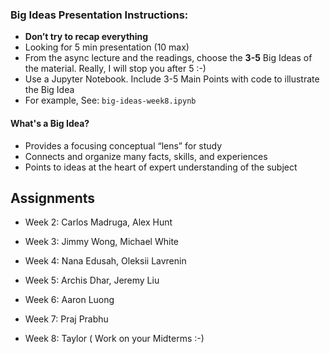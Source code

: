 ### Big Ideas Presentation Instructions:

- **Don’t try to recap everything**
- Looking for 5 min presentation (10 max)
- From the async lecture and the readings, choose the **3-5** Big Ideas of the material. Really, I will stop you after 5 :-) 
- Use a Jupyter Notebook. Include 3-5 Main Points with code to illustrate the Big Idea
- For example, See: `big-ideas-week8.ipynb`

#### What's a Big Idea?
- Provides a focusing conceptual “lens” for study
- Connects and organize many facts, skills, and experiences
- Points to ideas at the heart of expert understanding of the subject



## Assignments

- Week 2: Carlos Madruga, Alex Hunt

- Week 3: Jimmy Wong, Michael White

- Week 4: Nana Edusah, Oleksii Lavrenin

- Week 5: Archis Dhar, Jeremy Liu

- Week 6: Aaron Luong

- Week 7: Praj Prabhu

- Week 8: Taylor ( Work on your Midterms :-)



